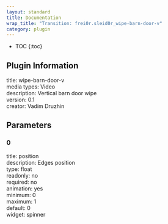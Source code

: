 ```yaml
---
layout: standard
title: Documentation
wrap_title: "Transition: frei0r.sleid0r_wipe-barn-door-v"
category: plugin
---
```

* TOC
{:toc}

## Plugin Information

title: wipe-barn-door-v  
media types:
Video  
description: Vertical barn door wipe  
version: 0.1  
creator: Vadim Druzhin  

## Parameters

### 0

title: position    
description:
Edges position  
type: float  
readonly: no  
required: no  
animation: yes  
minimum: 0  
maximum: 1  
default: 0  
widget: spinner  

